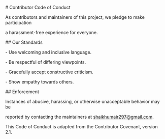 \# Contributor Code of Conduct



As contributors and maintainers of this project, we pledge to make participation

a harassment-free experience for everyone.



\## Our Standards

\- Use welcoming and inclusive language.

\- Be respectful of differing viewpoints.

\- Gracefully accept constructive criticism.

\- Show empathy towards others.



\## Enforcement

Instances of abusive, harassing, or otherwise unacceptable behavior may be

reported by contacting the maintainers at shaikhumair297@gmail.com.



This Code of Conduct is adapted from the Contributor Covenant, version 2.1.



